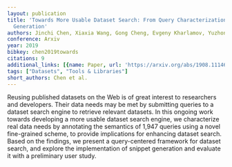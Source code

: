 ```yaml
---
layout: publication
title: 'Towards More Usable Dataset Search: From Query Characterization To Snippet
  Generation'
authors: Jinchi Chen, Xiaxia Wang, Gong Cheng, Evgeny Kharlamov, Yuzhong Qu
conference: Arxiv
year: 2019
bibkey: chen2019towards
citations: 9
additional_links: [{name: Paper, url: 'https://arxiv.org/abs/1908.11146'}]
tags: ["Datasets", "Tools & Libraries"]
short_authors: Chen et al.
---
```

Reusing published datasets on the Web is of great interest to researchers and
developers. Their data needs may be met by submitting queries to a dataset
search engine to retrieve relevant datasets. In this ongoing work towards
developing a more usable dataset search engine, we characterize real data needs
by annotating the semantics of 1,947 queries using a novel fine-grained scheme,
to provide implications for enhancing dataset search. Based on the findings, we
present a query-centered framework for dataset search, and explore the
implementation of snippet generation and evaluate it with a preliminary user
study.